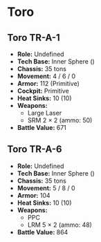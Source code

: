 # Toro
## Toro TR-A-1
- **Role:** Undefined
- **Tech Base:** Inner Sphere ()
- **Chassis:** 35 tons
- **Movement:** 4 / 6 / 0
- **Armor:** 112 (Primitive)
- **Cockpit:** Primitive
- **Heat Sinks:** 10 (10)
- **Weapons:**
  - Large Laser
  - SRM 2 × 2 (ammo: 50)
- **Battle Value:** 671

## Toro TR-A-6
- **Role:** Undefined
- **Tech Base:** Inner Sphere ()
- **Chassis:** 35 tons
- **Movement:** 5 / 8 / 0
- **Armor:** 104
- **Heat Sinks:** 10 (10)
- **Weapons:**
  - PPC
  - LRM 5 × 2 (ammo: 48)
- **Battle Value:** 864

